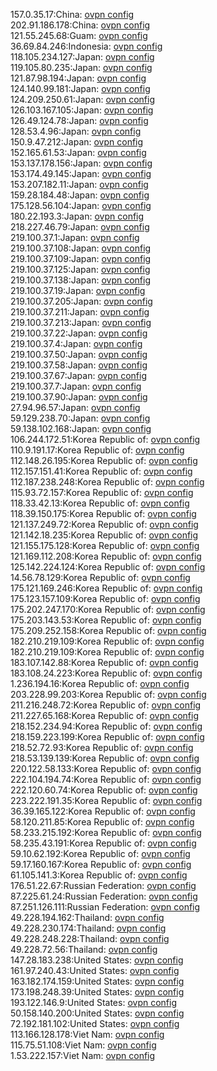 157.0.35.17:China: [ovpn config](vpn/157_0_35_17.ovpn)  
202.91.186.178:China: [ovpn config](vpn/202_91_186_178.ovpn)  
121.55.245.68:Guam: [ovpn config](vpn/121_55_245_68.ovpn)  
36.69.84.246:Indonesia: [ovpn config](vpn/36_69_84_246.ovpn)  
118.105.234.127:Japan: [ovpn config](vpn/118_105_234_127.ovpn)  
119.105.80.235:Japan: [ovpn config](vpn/119_105_80_235.ovpn)  
121.87.98.194:Japan: [ovpn config](vpn/121_87_98_194.ovpn)  
124.140.99.181:Japan: [ovpn config](vpn/124_140_99_181.ovpn)  
124.209.250.61:Japan: [ovpn config](vpn/124_209_250_61.ovpn)  
126.103.167.105:Japan: [ovpn config](vpn/126_103_167_105.ovpn)  
126.49.124.78:Japan: [ovpn config](vpn/126_49_124_78.ovpn)  
128.53.4.96:Japan: [ovpn config](vpn/128_53_4_96.ovpn)  
150.9.47.212:Japan: [ovpn config](vpn/150_9_47_212.ovpn)  
152.165.61.53:Japan: [ovpn config](vpn/152_165_61_53.ovpn)  
153.137.178.156:Japan: [ovpn config](vpn/153_137_178_156.ovpn)  
153.174.49.145:Japan: [ovpn config](vpn/153_174_49_145.ovpn)  
153.207.182.11:Japan: [ovpn config](vpn/153_207_182_11.ovpn)  
159.28.184.48:Japan: [ovpn config](vpn/159_28_184_48.ovpn)  
175.128.56.104:Japan: [ovpn config](vpn/175_128_56_104.ovpn)  
180.22.193.3:Japan: [ovpn config](vpn/180_22_193_3.ovpn)  
218.227.46.79:Japan: [ovpn config](vpn/218_227_46_79.ovpn)  
219.100.37.1:Japan: [ovpn config](vpn/219_100_37_1.ovpn)  
219.100.37.108:Japan: [ovpn config](vpn/219_100_37_108.ovpn)  
219.100.37.109:Japan: [ovpn config](vpn/219_100_37_109.ovpn)  
219.100.37.125:Japan: [ovpn config](vpn/219_100_37_125.ovpn)  
219.100.37.138:Japan: [ovpn config](vpn/219_100_37_138.ovpn)  
219.100.37.19:Japan: [ovpn config](vpn/219_100_37_19.ovpn)  
219.100.37.205:Japan: [ovpn config](vpn/219_100_37_205.ovpn)  
219.100.37.211:Japan: [ovpn config](vpn/219_100_37_211.ovpn)  
219.100.37.213:Japan: [ovpn config](vpn/219_100_37_213.ovpn)  
219.100.37.22:Japan: [ovpn config](vpn/219_100_37_22.ovpn)  
219.100.37.4:Japan: [ovpn config](vpn/219_100_37_4.ovpn)  
219.100.37.50:Japan: [ovpn config](vpn/219_100_37_50.ovpn)  
219.100.37.58:Japan: [ovpn config](vpn/219_100_37_58.ovpn)  
219.100.37.67:Japan: [ovpn config](vpn/219_100_37_67.ovpn)  
219.100.37.7:Japan: [ovpn config](vpn/219_100_37_7.ovpn)  
219.100.37.90:Japan: [ovpn config](vpn/219_100_37_90.ovpn)  
27.94.96.57:Japan: [ovpn config](vpn/27_94_96_57.ovpn)  
59.129.238.70:Japan: [ovpn config](vpn/59_129_238_70.ovpn)  
59.138.102.168:Japan: [ovpn config](vpn/59_138_102_168.ovpn)  
106.244.172.51:Korea Republic of: [ovpn config](vpn/106_244_172_51.ovpn)  
110.9.191.17:Korea Republic of: [ovpn config](vpn/110_9_191_17.ovpn)  
112.148.26.195:Korea Republic of: [ovpn config](vpn/112_148_26_195.ovpn)  
112.157.151.41:Korea Republic of: [ovpn config](vpn/112_157_151_41.ovpn)  
112.187.238.248:Korea Republic of: [ovpn config](vpn/112_187_238_248.ovpn)  
115.93.72.157:Korea Republic of: [ovpn config](vpn/115_93_72_157.ovpn)  
118.33.42.13:Korea Republic of: [ovpn config](vpn/118_33_42_13.ovpn)  
118.39.150.175:Korea Republic of: [ovpn config](vpn/118_39_150_175.ovpn)  
121.137.249.72:Korea Republic of: [ovpn config](vpn/121_137_249_72.ovpn)  
121.142.18.235:Korea Republic of: [ovpn config](vpn/121_142_18_235.ovpn)  
121.155.175.128:Korea Republic of: [ovpn config](vpn/121_155_175_128.ovpn)  
121.169.112.208:Korea Republic of: [ovpn config](vpn/121_169_112_208.ovpn)  
125.142.224.124:Korea Republic of: [ovpn config](vpn/125_142_224_124.ovpn)  
14.56.78.129:Korea Republic of: [ovpn config](vpn/14_56_78_129.ovpn)  
175.121.169.246:Korea Republic of: [ovpn config](vpn/175_121_169_246.ovpn)  
175.123.157.109:Korea Republic of: [ovpn config](vpn/175_123_157_109.ovpn)  
175.202.247.170:Korea Republic of: [ovpn config](vpn/175_202_247_170.ovpn)  
175.203.143.53:Korea Republic of: [ovpn config](vpn/175_203_143_53.ovpn)  
175.209.252.158:Korea Republic of: [ovpn config](vpn/175_209_252_158.ovpn)  
182.210.219.109:Korea Republic of: [ovpn config](vpn/182_210_219_109.ovpn)  
182.210.219.109:Korea Republic of: [ovpn config](vpn/182_210_219_109.ovpn)  
183.107.142.88:Korea Republic of: [ovpn config](vpn/183_107_142_88.ovpn)  
183.108.24.223:Korea Republic of: [ovpn config](vpn/183_108_24_223.ovpn)  
1.236.194.16:Korea Republic of: [ovpn config](vpn/1_236_194_16.ovpn)  
203.228.99.203:Korea Republic of: [ovpn config](vpn/203_228_99_203.ovpn)  
211.216.248.72:Korea Republic of: [ovpn config](vpn/211_216_248_72.ovpn)  
211.227.65.168:Korea Republic of: [ovpn config](vpn/211_227_65_168.ovpn)  
218.152.234.94:Korea Republic of: [ovpn config](vpn/218_152_234_94.ovpn)  
218.159.223.199:Korea Republic of: [ovpn config](vpn/218_159_223_199.ovpn)  
218.52.72.93:Korea Republic of: [ovpn config](vpn/218_52_72_93.ovpn)  
218.53.139.139:Korea Republic of: [ovpn config](vpn/218_53_139_139.ovpn)  
220.122.58.133:Korea Republic of: [ovpn config](vpn/220_122_58_133.ovpn)  
222.104.194.74:Korea Republic of: [ovpn config](vpn/222_104_194_74.ovpn)  
222.120.60.74:Korea Republic of: [ovpn config](vpn/222_120_60_74.ovpn)  
223.222.191.35:Korea Republic of: [ovpn config](vpn/223_222_191_35.ovpn)  
36.39.165.122:Korea Republic of: [ovpn config](vpn/36_39_165_122.ovpn)  
58.120.211.85:Korea Republic of: [ovpn config](vpn/58_120_211_85.ovpn)  
58.233.215.192:Korea Republic of: [ovpn config](vpn/58_233_215_192.ovpn)  
58.235.43.191:Korea Republic of: [ovpn config](vpn/58_235_43_191.ovpn)  
59.10.62.192:Korea Republic of: [ovpn config](vpn/59_10_62_192.ovpn)  
59.17.160.167:Korea Republic of: [ovpn config](vpn/59_17_160_167.ovpn)  
61.105.141.3:Korea Republic of: [ovpn config](vpn/61_105_141_3.ovpn)  
176.51.22.67:Russian Federation: [ovpn config](vpn/176_51_22_67.ovpn)  
87.225.61.24:Russian Federation: [ovpn config](vpn/87_225_61_24.ovpn)  
87.251.126.111:Russian Federation: [ovpn config](vpn/87_251_126_111.ovpn)  
49.228.194.162:Thailand: [ovpn config](vpn/49_228_194_162.ovpn)  
49.228.230.174:Thailand: [ovpn config](vpn/49_228_230_174.ovpn)  
49.228.248.228:Thailand: [ovpn config](vpn/49_228_248_228.ovpn)  
49.228.72.56:Thailand: [ovpn config](vpn/49_228_72_56.ovpn)  
147.28.183.238:United States: [ovpn config](vpn/147_28_183_238.ovpn)  
161.97.240.43:United States: [ovpn config](vpn/161_97_240_43.ovpn)  
163.182.174.159:United States: [ovpn config](vpn/163_182_174_159.ovpn)  
173.198.248.39:United States: [ovpn config](vpn/173_198_248_39.ovpn)  
193.122.146.9:United States: [ovpn config](vpn/193_122_146_9.ovpn)  
50.158.140.200:United States: [ovpn config](vpn/50_158_140_200.ovpn)  
72.192.181.102:United States: [ovpn config](vpn/72_192_181_102.ovpn)  
113.166.128.178:Viet Nam: [ovpn config](vpn/113_166_128_178.ovpn)  
115.75.51.108:Viet Nam: [ovpn config](vpn/115_75_51_108.ovpn)  
1.53.222.157:Viet Nam: [ovpn config](vpn/1_53_222_157.ovpn)  

